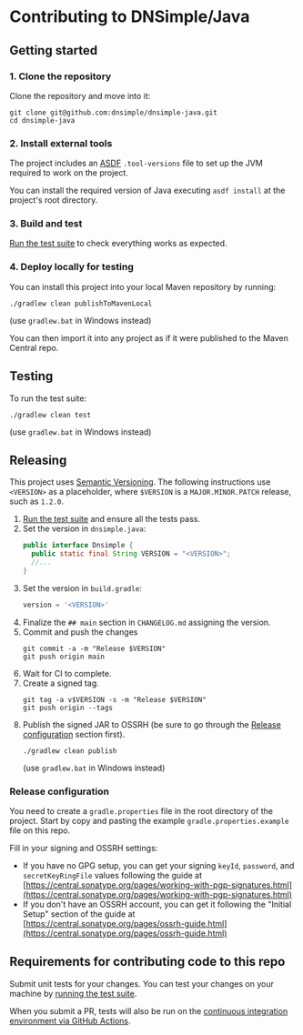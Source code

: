 # Contributing to DNSimple/Java

## Getting started

### 1. Clone the repository

Clone the repository and move into it:

```shell
git clone git@github.com:dnsimple/dnsimple-java.git
cd dnsimple-java
```

### 2. Install external tools

The project includes an [ASDF](https://github.com/asdf-vm/asdf) `.tool-versions` file to set up the JVM required to work on the project.

You can install the required version of Java executing `asdf install` at the project's root directory.

### 3. Build and test

[Run the test suite](#testing) to check everything works as expected.

### 4. Deploy locally for testing

You can install this project into your local Maven repository by running:

```shell
./gradlew clean publishToMavenLocal
```

(use `gradlew.bat` in Windows instead)

You can then import it into any project as if it were published to the Maven Central repo.

## Testing

To run the test suite:

```shell
./gradlew clean test
```

(use `gradlew.bat` in Windows instead)

## Releasing

This project uses [Semantic Versioning](https://semver.org/). The following instructions use `<VERSION>` as a placeholder, where `$VERSION` is a `MAJOR.MINOR.PATCH` release, such as `1.2.0`.

1. [Run the test suite](#testing) and ensure all the tests pass.
1. Set the version in `dnsimple.java`:
    ```java
    public interface Dnsimple {
      public static final String VERSION = "<VERSION>";
      //...
    }
    ```
1. Set the version in `build.gradle`:
    ```groovy
    version = '<VERSION>'
    ```
1. Finalize the `## main` section in `CHANGELOG.md` assigning the version.
1. Commit and push the changes
    ```shell
    git commit -a -m "Release $VERSION"
    git push origin main
    ```
1. Wait for CI to complete.
1. Create a signed tag.
    ```shell
    git tag -a v$VERSION -s -m "Release $VERSION"
    git push origin --tags
    ```
1. Publish the signed JAR to OSSRH (be sure to go through the [Release configuration](#release-configuration) section first).
    ```shell
    ./gradlew clean publish
    ```
    (use `gradlew.bat` in Windows instead)

### Release configuration

You need to create a `gradle.properties` file in the root directory of the project. Start by copy and pasting the example `gradle.properties.example` file on this repo.

Fill in your signing and OSSRH settings:

- If you have no GPG setup, you can get your signing `keyId`, `password`, and `secretKeyRingFile` values following the guide at [https://central.sonatype.org/pages/working-with-pgp-signatures.html](https://central.sonatype.org/pages/working-with-pgp-signatures.html)
- If you don't have an OSSRH account, you can get it following the "Initial Setup" section of the guide at [https://central.sonatype.org/pages/ossrh-guide.html](https://central.sonatype.org/pages/ossrh-guide.html)

## Requirements for contributing code to this repo

Submit unit tests for your changes. You can test your changes on your machine by [running the test suite](#testing).

When you submit a PR, tests will also be run on the [continuous integration environment via GitHub Actions](https://github.com/dnsimple/dnsimple-java/actions).
